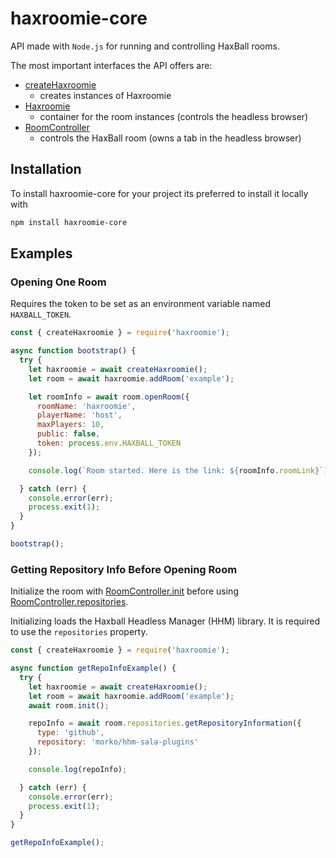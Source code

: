# haxroomie-core

API made with `Node.js` for running and controlling HaxBall rooms.

The most important interfaces the API offers are:

  - [createHaxroomie](https://morko.github.io/haxroomie/module-haxroomie.html#createHaxroomie)
    - creates instances of Haxroomie
  - [Haxroomie](https://morko.github.io/haxroomie/Haxroomie.html)
    - container for the room instances (controls the headless browser)
  - [RoomController](https://morko.github.io/haxroomie/RoomController.html)
    - controls the HaxBall room (owns a tab in the headless browser)

## Installation

To install haxroomie-core for your project its preferred to install it locally with
```sh
npm install haxroomie-core
```

## Examples

### Opening One Room

Requires the token to be set as an environment variable named `HAXBALL_TOKEN`.

```js
const { createHaxroomie } = require('haxroomie');

async function bootstrap() {
  try {
    let haxroomie = await createHaxroomie();
    let room = await haxroomie.addRoom('example');

    let roomInfo = await room.openRoom({
      roomName: 'haxroomie',
      playerName: 'host',
      maxPlayers: 10,
      public: false,
      token: process.env.HAXBALL_TOKEN
    });

    console.log(`Room started. Here is the link: ${roomInfo.roomLink}`);

  } catch (err) {
    console.error(err);
    process.exit(1);
  }
}

bootstrap();

```

### Getting Repository Info Before Opening Room

Initialize the room with
[RoomController.init](https://morko.github.io/haxroomie/RoomController.html#init)
before using
[RoomController.repositories](https://morko.github.io/haxroomie/RoomController.html#repositories).

Initializing loads the Haxball Headless Manager (HHM) library. It is required to use the
`repositories` property.

```js
const { createHaxroomie } = require('haxroomie');

async function getRepoInfoExample() {
  try {
    let haxroomie = await createHaxroomie();
    let room = await haxroomie.addRoom('example');
    await room.init();

    repoInfo = await room.repositories.getRepositoryInformation({
      type: 'github',
      repository: 'morko/hhm-sala-plugins'
    });

    console.log(repoInfo);

  } catch (err) {
    console.error(err);
    process.exit(1);
  }
}

getRepoInfoExample();
```